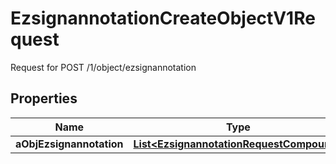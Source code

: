

# EzsignannotationCreateObjectV1Request

Request for POST /1/object/ezsignannotation

## Properties

| Name | Type | Description | Notes |
|------------ | ------------- | ------------- | -------------|
|**aObjEzsignannotation** | [**List&lt;EzsignannotationRequestCompound&gt;**](EzsignannotationRequestCompound.md) |  |  |



